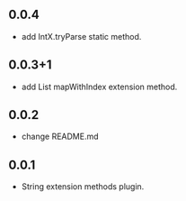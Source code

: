 ## 0.0.4
- add IntX.tryParse static method.

## 0.0.3+1

- add List mapWithIndex extension method.

## 0.0.2

- change README.md

## 0.0.1

- String extension methods plugin.
